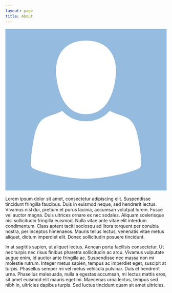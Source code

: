 ```yaml
---
layout: page
title: About
---
```


![headshot](/assets/img/profile.png)

Lorem ipsum dolor sit amet, consectetur adipiscing elit. Suspendisse tincidunt fringilla faucibus. Duis in euismod neque, sed hendrerit lectus. Vivamus nisl dui, pretium et purus lacinia, accumsan volutpat lorem. Fusce vel auctor magna. Duis ultrices ornare ex nec sodales. Aliquam scelerisque nisl sollicitudin fringilla euismod. Nulla vitae ante vitae elit interdum condimentum. Class aptent taciti sociosqu ad litora torquent per conubia nostra, per inceptos himenaeos. Mauris tellus lectus, venenatis vitae metus aliquet, dictum imperdiet elit. Donec sollicitudin posuere tincidunt.

In at sagittis sapien, ut aliquet lectus. Aenean porta facilisis consectetur. Ut nec turpis nec risus finibus pharetra sollicitudin ac arcu. Vivamus vulputate augue enim, id auctor ante fringilla ac. Suspendisse nec massa non mi molestie rutrum. Integer metus sapien, tempus ac imperdiet eget, suscipit at turpis. Phasellus semper mi vel metus vehicula pulvinar. Duis et hendrerit urna. Phasellus malesuada, nulla a egestas accumsan, mi lectus mattis eros, sit amet euismod elit mauris eget mi. Maecenas urna lectus, tempus sed nibh in, ultricies dapibus turpis. Sed luctus tincidunt quam sit amet ultricies.